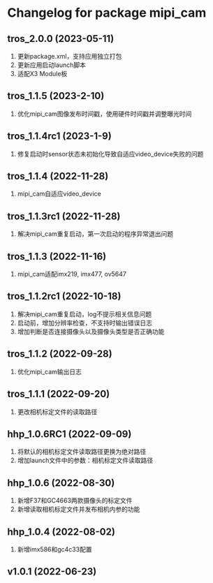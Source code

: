 # Changelog for package mipi_cam

tros_2.0.0 (2023-05-11)
------------------
1. 更新package.xml，支持应用独立打包
2. 更新应用启动launch脚本
3. 适配X3 Module板

tros_1.1.5 (2023-2-10)
------------------
1. 优化mipi_cam图像发布时间戳，使用硬件时间戳并调整曝光时间

tros_1.1.4rc1 (2023-1-9)
------------------
1. 修复启动时sensor状态未初始化导致自适应video_device失败的问题

tros_1.1.4 (2022-11-28)
------------------
1. mipi_cam自适应video_device

tros_1.1.3rc1 (2022-11-28)
------------------
1. 解决mipi_cam重复启动，第一次启动的程序异常退出问题

tros_1.1.3 (2022-11-16)
------------------
1. mipi_cam适配imx219, imx477, ov5647

tros_1.1.2rc1 (2022-10-18)
------------------
1. 解决mipi_cam重复启动，log不提示相关信息问题
2. 启动前，增加分辨率检查，不支持时输出错误日志
3. 增加判断是否连接摄像头以及摄像头类型是否正确功能

tros_1.1.2 (2022-09-28)
------------------
1. 优化mipi_cam输出日志

tros_1.1.1 (2022-09-20)
------------------
1. 更改相机标定文件的读取路径

hhp_1.0.6RC1 (2022-09-09)
------------------
1. 将默认的相机标定文件读取路径更换为绝对路径
2. 增加launch文件中的参数：相机标定文件读取路径

hhp_1.0.6 (2022-08-30)
------------------
1. 新增F37和GC4663两款摄像头的标定文件
2. 新增读取相机标定文件并发布相机内参的功能

hhp_1.0.4 (2022-08-02)
------------------
1. 新增imx586和gc4c33配置

v1.0.1 (2022-06-23)
------------------
